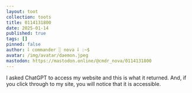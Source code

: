 ```yaml
---
layout: toot
collection: toots
title: 0114131800
date: 2025-01-14
published: true
tags: []
pinned: false
author: ⸸ commander ░ nova ⸸ :~$
avatar: /img/avatar/daemon.jpeg
mastodon: https://mastodon.online/@cmdr_nova/0114131800
---
```


I asked ChatGPT to access my website and this is what it returned. And, if you click through to my site, you will notice that it is accessible.
